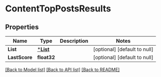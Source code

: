 # ContentTopPostsResults

## Properties
Name | Type | Description | Notes
------------ | ------------- | ------------- | -------------
**List** | [***List**](list.md) |  | [optional] [default to null]
**LastScore** | **float32** |  | [optional] [default to null]

[[Back to Model list]](../README.md#documentation-for-models) [[Back to API list]](../README.md#documentation-for-api-endpoints) [[Back to README]](../README.md)


